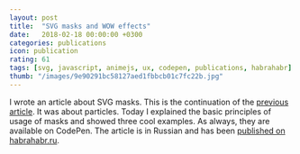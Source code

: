 ```yaml
---
layout: post
title:  "SVG masks and WOW effects"
date:   2018-02-18 00:00:00 +0300
categories: publications
icon: publication
rating: 61
tags: [svg, javascript, animejs, ux, codepen, publications, habrahabr]
thumb: "/images/9e90291bc58127aed1fbbcb01c7fc22b.jpg"
---
```


I wrote an article about SVG masks. This is the continuation of the <a href='/publications/particles-animations'>previous article</a>. It was about particles. Today I explained the basic principles of usage of masks and showed three cool examples. As always, they are available on CodePen. The article is in Russian and has been <a href='https://habrahabr.ru/post/349362/'>published on habrahabr.ru</a>.

